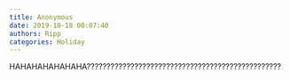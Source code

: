 ```yaml
---
title: Anonymous
date: 2019-10-18 00:07:40
authors: Ripp
categories: Holiday
---
```


 HAHAHAHAHAHAHA?????????????????????????????????????????????????
